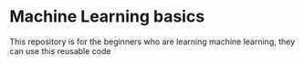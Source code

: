 # Machine Learning basics
This repository is for the beginners who are learning machine learning, they can use this reusable code
